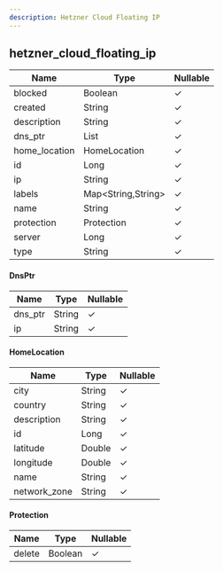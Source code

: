 ```yaml
---
description: Hetzner Cloud Floating IP
---
```

hetzner_cloud_floating_ip
-------------------------

| **Name**      | **Type**           | **Nullable** |
| ------------- | ------------------ | ------------ |
| blocked       | Boolean            | &check;      |
| created       | String             | &check;      |
| description   | String             | &check;      |
| dns_ptr       | List<DnsPtr>       | &check;      |
| home_location | HomeLocation       | &check;      |
| id            | Long               | &check;      |
| ip            | String             | &check;      |
| labels        | Map<String,String> | &check;      |
| name          | String             | &check;      |
| protection    | Protection         | &check;      |
| server        | Long               | &check;      |
| type          | String             | &check;      |

#### DnsPtr
| **Name** | **Type** | **Nullable** |
| -------- | -------- | ------------ |
| dns_ptr  | String   | &check;      |
| ip       | String   | &check;      |

#### HomeLocation
| **Name**     | **Type** | **Nullable** |
| ------------ | -------- | ------------ |
| city         | String   | &check;      |
| country      | String   | &check;      |
| description  | String   | &check;      |
| id           | Long     | &check;      |
| latitude     | Double   | &check;      |
| longitude    | Double   | &check;      |
| name         | String   | &check;      |
| network_zone | String   | &check;      |

#### Protection
| **Name** | **Type** | **Nullable** |
| -------- | -------- | ------------ |
| delete   | Boolean  | &check;      |
